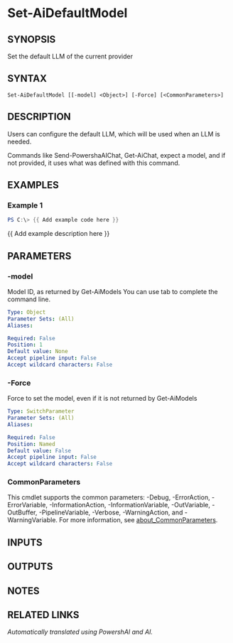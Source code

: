 ﻿---
external help file: powershai-help.xml
Module Name: powershai
online version:
schema: 2.0.0
---

# Set-AiDefaultModel

## SYNOPSIS
Set the default LLM of the current provider

## SYNTAX

```
Set-AiDefaultModel [[-model] <Object>] [-Force] [<CommonParameters>]
```

## DESCRIPTION
Users can configure the default LLM, which will be used when an LLM is needed.

Commands like Send-PowershaAIChat, Get-AiChat, expect a model, and if not provided, it uses what was defined with this command.

## EXAMPLES

### Example 1
```powershell
PS C:\> {{ Add example code here }}
```

{{ Add example description here }}

## PARAMETERS

### -model
Model ID, as returned by Get-AiModels
You can use tab to complete the command line.

```yaml
Type: Object
Parameter Sets: (All)
Aliases:

Required: False
Position: 1
Default value: None
Accept pipeline input: False
Accept wildcard characters: False
```

### -Force
Force to set the model, even if it is not returned by Get-AiModels

```yaml
Type: SwitchParameter
Parameter Sets: (All)
Aliases:

Required: False
Position: Named
Default value: False
Accept pipeline input: False
Accept wildcard characters: False
```

### CommonParameters
This cmdlet supports the common parameters: -Debug, -ErrorAction, -ErrorVariable, -InformationAction, -InformationVariable, -OutVariable, -OutBuffer, -PipelineVariable, -Verbose, -WarningAction, and -WarningVariable. For more information, see [about_CommonParameters](http://go.microsoft.com/fwlink/?LinkID=113216).

## INPUTS

## OUTPUTS

## NOTES

## RELATED LINKS



_Automatically translated using PowershAI and AI._
